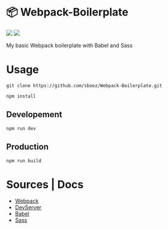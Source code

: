 # :package: Webpack-Boilerplate

<img src="https://img.shields.io/badge/webpack-5.22.0-blue"> <img src="https://img.shields.io/badge/webpack  cli-4.5.0-blue">

My basic Webpack boilerplate with Babel and Sass

# Usage

```shell
git clone https://github.com/sboez/Webpack-Boilerplate.git
```

```shell
npm install
```

## Developement

```shell
npm run dev
```

## Production

```shell
npm run build
```

# Sources | Docs

-   [Webpack](https://webpack.js.org/)
-   [DevServer](https://webpack.js.org/configuration/dev-server/)
-   [Babel](https://babeljs.io/)
-   [Sass](https://sass-lang.com/)
